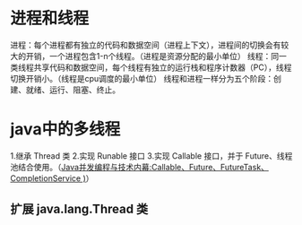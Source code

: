 # 进程和线程
进程：每个进程都有独立的代码和数据空间（进程上下文），进程间的切换会有较大的开销，一个进程包含1-n个线程。（进程是资源分配的最小单位）
线程：同一类线程共享代码和数据空间，每个线程有独立的运行栈和程序计数器（PC），线程切换开销小。（线程是cpu调度的最小单位）
线程和进程一样分为五个阶段：创建、就绪、运行、阻塞、终止。
# java中的多线程
1.继承 Thread 类
2.实现 Runable 接口
3.实现 Callable 接口，并于 Future、线程池结合使用。（[Java并发编程与技术内幕:Callable、Future、FutureTask、CompletionService )](http://blog.csdn.net/evankaka/article/details/51610635)）
## 扩展 java.lang.Thread 类
